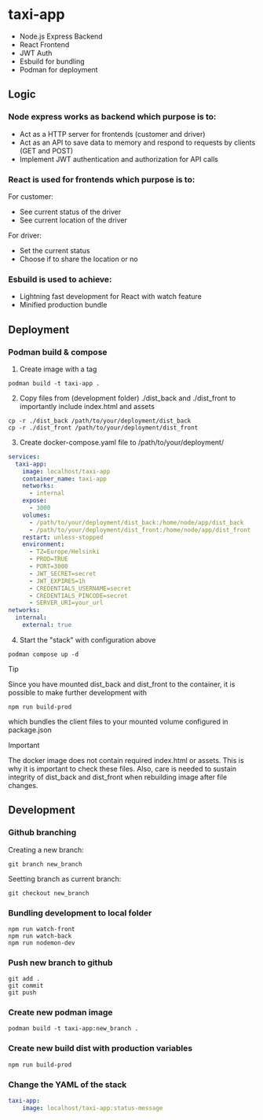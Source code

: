 # taxi-app

- Node.js Express Backend
- React Frontend
- JWT Auth
- Esbuild for bundling
- Podman for deployment

## Logic
### Node express works as backend which purpose is to:

  - Act as a HTTP server for frontends (customer and driver)
  - Act as an API to save data to memory and respond to requests by clients (GET and POST)
  - Implement JWT authentication and authorization for API calls

### React is used for frontends which purpose is to:

For customer:
  - See current status of the driver
  - See current location of the driver

For driver:
  - Set the current status
  - Choose if to share the location or no

### Esbuild is used to achieve:

  - Lightning fast development for React with watch feature
  - Minified production bundle

## Deployment

### Podman build & compose
1. Create image with a tag
```
podman build -t taxi-app .
```
2. Copy files from (development folder) ./dist_back and ./dist_front to importantly include index.html and assets
```
cp -r ./dist_back /path/to/your/deployment/dist_back
cp -r ./dist_front /path/to/your/deployment/dist_front
```
3. Create docker-compose.yaml file to /path/to/your/deployment/
```yaml
services:
  taxi-app:
    image: localhost/taxi-app
    container_name: taxi-app
    networks:
      - internal
    expose:
      - 3000
    volumes:
      - /path/to/your/deployment/dist_back:/home/node/app/dist_back
      - /path/to/your/deployment/dist_front:/home/node/app/dist_front
    restart: unless-stopped
    environment:
      - TZ=Europe/Helsinki
      - PROD=TRUE
      - PORT=3000
      - JWT_SECRET=secret
      - JWT_EXPIRES=1h
      - CREDENTIALS_USERNAME=secret
      - CREDENTIALS_PINCODE=secret
      - SERVER_URI=your_url
networks:
  internal:
    external: true
```
4. Start the "stack" with configuration above
```
podman compose up -d
```



> [!TIP]
> Since you have mounted dist_back and dist_front to the container, it is possible to make further development with
> ```
> npm run build-prod
> ```
> which bundles the client files to your mounted volume configured in package.json

> [!IMPORTANT]
> The docker image does not contain required index.html or assets. This is why it is important to check these files.
> Also, care is needed to sustain integrity of dist_back and dist_front when rebuilding image after file changes.

## Development

### Github branching

Creating a new branch:
```
git branch new_branch
```
Seetting branch as current branch:
```
git checkout new_branch
```

### Bundling development to local folder
```
npm run watch-front
npm run watch-back
npm run nodemon-dev
```

### Push new branch to github
```
git add .
git commit
git push
```

### Create new podman image
```
podman build -t taxi-app:new_branch .
```

### Create new build dist with production variables
```
npm run build-prod
```

### Change the YAML of the stack
```yaml
taxi-app:
    image: localhost/taxi-app:status-message
```
